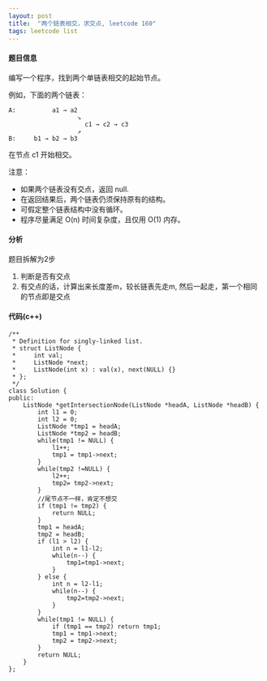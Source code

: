```yaml
---
layout: post
title:  "两个链表相交，求交点, leetcode 160"
tags: leetcode list 
---
```


#### 题目信息
编写一个程序，找到两个单链表相交的起始节点。

例如，下面的两个链表：

```
A:          a1 → a2
                   ↘
                     c1 → c2 → c3
                   ↗            
B:     b1 → b2 → b3

```
在节点 c1 开始相交。

 

注意：

* 如果两个链表没有交点，返回 null.
* 在返回结果后，两个链表仍须保持原有的结构。
* 可假定整个链表结构中没有循环。
* 程序尽量满足 O(n) 时间复杂度，且仅用 O(1) 内存。

#### 分析
题目拆解为2步
1. 判断是否有交点
2. 有交点的话，计算出来长度差m，较长链表先走m, 然后一起走，第一个相同的节点即是交点

#### 代码(c++)

```
/**
 * Definition for singly-linked list.
 * struct ListNode {
 *     int val;
 *     ListNode *next;
 *     ListNode(int x) : val(x), next(NULL) {}
 * };
 */
class Solution {
public:
    ListNode *getIntersectionNode(ListNode *headA, ListNode *headB) {
        int l1 = 0;
        int l2 = 0;
        ListNode *tmp1 = headA;
        ListNode *tmp2 = headB;
        while(tmp1 != NULL) {
            l1++;
            tmp1 = tmp1->next;
        }
        while(tmp2 !=NULL) {
            l2++;
            tmp2= tmp2->next;
        }
        //尾节点不一样，肯定不想交
        if (tmp1 != tmp2) {
            return NULL;
        }
        tmp1 = headA;
        tmp2 = headB;
        if (l1 > l2) {
            int n = l1-l2;
            while(n--) {
                tmp1=tmp1->next;
            }         
        } else {
            int n = l2-l1;
            while(n--) {
                tmp2=tmp2->next;
            }
        }
        while(tmp1 != NULL) {
            if (tmp1 == tmp2) return tmp1;
            tmp1 = tmp1->next;
            tmp2 = tmp2->next;
        }
        return NULL;
    }
};

```




